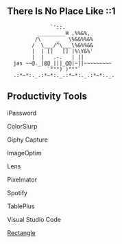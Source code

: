 There Is No Place Like ::1
-----------------------------

                  `'::.
              _________H ,%%&%,
             /\     _   \%&&%%&%
            /  \___/^\___\%&%%&&
            |  | []   [] |%\Y&%'
            |  |   .-.   | ||
      jas ~~@._|@@_|||_@@|~||~~~~~~~~~
                 `""") )"""`
      .:*~*:._.:*~*:._.:*~*:._.:*~*:._.

Productivity Tools
------------------

iPassword

ColorSlurp

Giphy Capture

ImageOptim

Lens

Pixelmator

Spotify

TablePlus

Visual Studio Code

[Rectangle](https://rectangleapp.com/)
